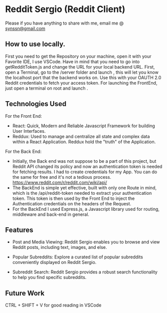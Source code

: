 # Reddit Sergio (Reddit Client)

Please if you have anything to share with me, email me @ synssn@gmail.com

## How to use locally.

First you need to get the Repository on your machine, open it with your Favorite IDE, I use VSCode. Have in mind that you need to go into getRedditToken.js and change the URL for your local backend URL. First, open a Terminal, go to the /server folder and launch <node server.js>, this will let you know the localhost port that the backend works on. Use this with your OAUTH 2.0 Reddit credentials to fetch your access token. For launching the FrontEnd, just open a terminal on root and launch <npm start>.

## Technologies Used

For the Front End:

- React: Quick, Modern and Reliable Javascript Framework for building User Interfaces.
- Reddux: Used to manage and centralize all state and complex data within a React Application. Reddux hold the "truth" of the Application.

For the Back End:

- Initially, the Back end was not suppose to be a part of this project, but Reddit API changed its policy and now an authentication token is needed for fetching results. I had to create credentials for my App. You can do the same for free and it's not a tedious process. https://www.reddit.com/r/reddit.com/wiki/api/
- The BackEnd is simple yet effective, built with only one Route in mind, which is the /api/reddit-token needed to extract your authentication token. This token is then used by the Front End to inject the Authentication credentials on the headers of the Request.
- For the BackEnd I used Express.js, a Javascript library used for routing, middleware and back-end in general.

## Features

- Post and Media Viewing: Reddit Sergio enables you to browse and view Reddit posts, including text, images, and else.

- Popular Subreddits: Explore a curated list of popular subreddits conveniently displayed on Reddit Sergio.

- Subreddit Search: Reddit Sergio provides a robust search functionality to help you find specific subreddits.

## Future Work

CTRL + SHIFT + V for good reading in VSCode
